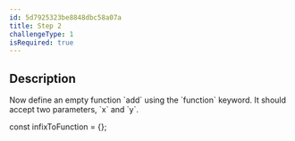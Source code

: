```yaml
---
id: 5d7925323be8848dbc58a07a
title: Step 2
challengeType: 1
isRequired: true
---
```


## Description
<section id='description'>
Now define an empty function `add` using the `function` keyword.
It should accept two parameters, `x` and `y`.
</section>

const infixToFunction = {};


